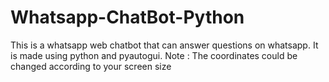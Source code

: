 # Whatsapp-ChatBot-Python
This is a whatsapp web chatbot that can answer questions on whatsapp. It is made using python and pyautogui.
Note : The coordinates could be changed according to your screen size
